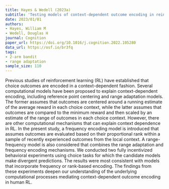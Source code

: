 ```yaml
---
title: Hayes & Wedell (2023a)
subtitle: 'Testing models of context-dependent outcome encoding in reinforcement learning'
date: 2023/01/01
authors:
- Hayes, William M
- Wedell, Douglas H
journal: Cognition
paper_url: https://doi.org/10.1016/j.cognition.2022.105280
data_url: https://osf.io/br3fq
tags:
- 2-arm bandit
- range adaptation
sample_size: 110
---
```


Previous studies of reinforcement learning (RL) have established that choice outcomes are encoded in a context-dependent fashion. Several computational models have been proposed to explain context-dependent encoding, including reference point centering and range adaptation models. The former assumes that outcomes are centered around a running estimate of the average reward in each choice context, while the latter assumes that outcomes are compared to the minimum reward and then scaled by an estimate of the range of outcomes in each choice context. However, there are other computational mechanisms that can explain context dependence in RL. In the present study, a frequency encoding model is introduced that assumes outcomes are evaluated based on their proportional rank within a sample of recently experienced outcomes from the local context. A range-frequency model is also considered that combines the range adaptation and frequency encoding mechanisms. We conducted two fully incentivized behavioral experiments using choice tasks for which the candidate models make divergent predictions. The results were most consistent with models that incorporate frequency or rank-based encoding. The findings from these experiments deepen our understanding of the underlying computational processes mediating context-dependent outcome encoding in human RL.
